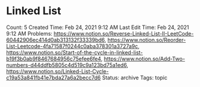 # Linked List

Count: 5
Created Time: Feb 24, 2021 9:12 AM
Last Edit Time: Feb 24, 2021 9:12 AM
Problems: https://www.notion.so/Reverse-Linked-List-II-LeetCode-60442906ec414d0ab313132f33339bd6, https://www.notion.so/Reorder-List-Leetcode-4fa71587f0244c0aba378301a3727a9c, https://www.notion.so/Start-of-the-cycle-in-linked-list-b19f3b0ab9f8467684956c75efee6fe4, https://www.notion.so/Add-Two-numbers-d44ddfb5805c4d519c9a123bd75a1ed6, https://www.notion.so/Linked-List-Cycle-c19a53a841fb41e7bda27a6a2becc7d6
Status: archive
Tags: topic